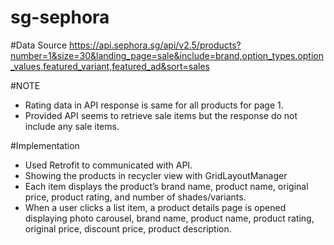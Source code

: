 # sg-sephora

#Data Source
https://api.sephora.sg/api/v2.5/products?number=1&size=30&landing_page=sale&include=brand,option_types.option_values,featured_variant,featured_ad&sort=sales

#NOTE
- Rating data in API response is same for all products for page 1. 
- Provided API seems to retrieve sale items but the response do not include any sale items.

#Implementation 
- Used Retrofit to communicated with API.
- Showing the products in recycler view with GridLayoutManager
- Each item displays the product’s brand name, product name, original price, product rating,
and number of shades/variants.
- When a user clicks a list item, a product details page is opened displaying photo carousel, brand name, product name, product rating, original price, discount
price, product description.


